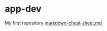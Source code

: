 # app-dev
My first repository
[markdown-cheat-sheet.md](https://github.com/user-attachments/files/17690055/markdown-cheat-sheet.md)
